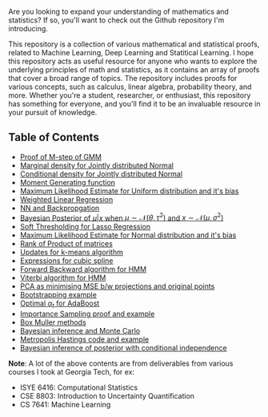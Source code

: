 Are you looking to expand your understanding of mathematics and statistics? If so, you'll want to check out the Github repository I'm introducing.

This repository is a collection of various mathematical and statistical proofs, related to Machine Learning, Deep Learning and Statitical Learning. I hope this repository acts as useful resource for anyone who wants to explore the underlying principles of math and statistics, as it contains an array of proofs that cover a broad range of topics. The repository includes proofs for various concepts, such as calculus, linear algebra, probability theory, and more. Whether you're a student, researcher, or enthusiast, this repository has something for everyone, and you'll find it to be an invaluable resource in your pursuit of knowledge.


## Table of Contents

- [Proof of M-step of GMM](m_step_gmm.md)
- [Marginal density for Jointly distributed Normal](multivariate_normal.md/#marginal-distribution-for-x--y)
- [Conditional density for Jointly distributed Normal](multivariate_normal.md/#marginal-distribution-for-x--y)
- [Moment Generating function](mgf.md)
- [Maximum Likelihood Estimate for Uniform distribution and it's bias](hw1_isye6416.pdf)
- [Weighted Linear Regression](hw1_isye6416.pdf)
- [NN and Backpropgation](hw1_isye6416.pdf)
- [Bayesian Posterior of $\mu|x$ when $\mu \sim \mathcal{N}(\theta, \tau^2)$ and $x \sim \mathcal{N}(\mu, \sigma^2)$](hw1_isye6416.pdf)
- [Soft Thresholding for Lasso Regression](hw2_isye6416.pdf)
- [Maximum Likelihood Estimate for Normal distribution and it's bias](hw2_isye6416.pdf)
- [Rank of Product of matrices](hw3_isye6416.pdf)
- [Updates for k-means algorithm](hw3_isye6416.pdf)
- [Expressions for cubic spline](hw3_isye6416.pdf)
- [Forward Backward algorithm for HMM](hw4_isye6416.pdf)
- [Viterbi algorithm for HMM](hw4_isye6416.pdf)
- [PCA as minimising MSE b/w projections and original points](hw5_isye6416.pdf)
- [Bootstrapping example](hw5_isye6416.pdf)
- [Optimal $\alpha_t$ for AdaBoost](hw6_isye6416.pdf)
- [Importance Sampling proof and example](hw6_isye6416.pdf)
- [Box Muller methods](hw7_isye6416.pdf)
- [Bayesian inference and Monte Carlo](hw7_isye6416.pdf)
- [Metropolis Hastings code and example](hw7_isye6416.pdf)
- [Bayesian inference of posterior with conditional independence](hw7_isye6416.pdf)


**Note**: A lot of the above contents are from deliverables from various courses I took at Georgia Tech, for ex: 
- ISYE 6416: Computational Statistics
- CSE 8803: Introduction to Uncertainty Quantification
- CS 7641: Machine Learning
